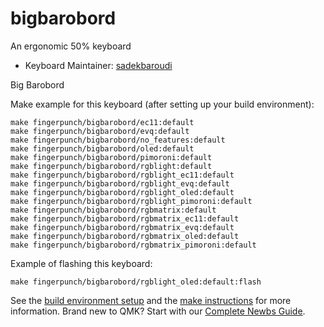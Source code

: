 # bigbarobord

An ergonomic 50% keyboard

* Keyboard Maintainer: [sadekbaroudi](https://github.com/sadekbaroudi)

Big Barobord

Make example for this keyboard (after setting up your build environment):

    make fingerpunch/bigbarobord/ec11:default
    make fingerpunch/bigbarobord/evq:default
    make fingerpunch/bigbarobord/no_features:default
    make fingerpunch/bigbarobord/oled:default
    make fingerpunch/bigbarobord/pimoroni:default
    make fingerpunch/bigbarobord/rgblight:default
    make fingerpunch/bigbarobord/rgblight_ec11:default
    make fingerpunch/bigbarobord/rgblight_evq:default
    make fingerpunch/bigbarobord/rgblight_oled:default
    make fingerpunch/bigbarobord/rgblight_pimoroni:default
    make fingerpunch/bigbarobord/rgbmatrix:default
    make fingerpunch/bigbarobord/rgbmatrix_ec11:default
    make fingerpunch/bigbarobord/rgbmatrix_evq:default
    make fingerpunch/bigbarobord/rgbmatrix_oled:default
    make fingerpunch/bigbarobord/rgbmatrix_pimoroni:default

Example of flashing this keyboard:

    make fingerpunch/bigbarobord/rgblight_oled:default:flash

See the [build environment setup](https://docs.qmk.fm/#/getting_started_build_tools) and the [make instructions](https://docs.qmk.fm/#/getting_started_make_guide) for more information. Brand new to QMK? Start with our [Complete Newbs Guide](https://docs.qmk.fm/#/newbs).
